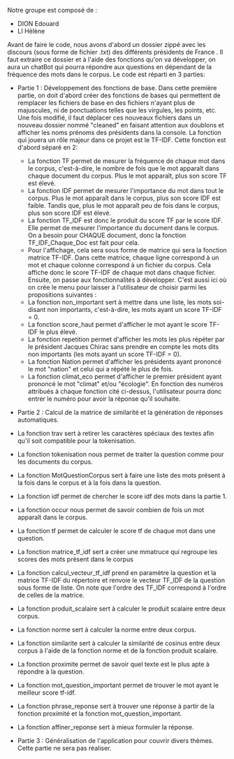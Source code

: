 Notre groupe est composé de :
  - DION Edouard
  - LI Hélène

Avant de faire le code, nous avons d'abord un dossier zippé avec les discours (sous forme de fichier .txt) des différents présidents de France . 
Il faut extraire ce dossier et à l'aide des fonctions qu'on va développer, on aura un chatBot qui pourra répondre aux questions en dépendant de la fréquence des mots dans le corpus.
Le code est réparti en 3 parties: 
- Partie 1 : Développement des fonctions de base.
Dans cette première partie, on doit d'abord créer des fonctions de bases qui permettent de remplacer les fichiers de base en des fichiers n'ayant plus de majuscules, ni de ponctuations telles que les virgules, les points, etc.
Une fois modifié, il faut déplacer ces nouveaux fichiers dans un nouveau dossier nommé "cleaned" en faisant attention aux doublons et afficher les noms prénoms des présidents dans la console.
La fonction qui jouera un rôle majeur dans ce projet est le TF-IDF. Cette fonction est d'abord séparé en 2:
  - La fonction TF permet de mesurer la fréquence de chaque mot dans le corpus, c'est-à-dire, le nombre de fois que le mot apparaît dans chaque document du corpus. Plus le mot apparaît, plus son score TF est          élevé.
  - La fonction IDF permet de mesurer l'importance du mot dans tout le corpus. Plus le mot apparaît dans le corpus, plus son score IDF est faible. Tandis que, plus le mot apparaît peu de fois dans le corpus, plus     son score IDF est élevé.
  - La fonction TF_IDF est donc le produit du score TF par le score IDF. Elle permet de mesurer l'importance du document dans le corpus. On a besoin pour CHAQUE document, donc la fonction TF_IDF_Chaque_Doc est        fait pour cela.
  - Pour l'affichage, cela sera sous forme de matrice qui sera la fonction matrice TF-IDF. Dans cette matrice, chaque ligne correspond à un mot et chaque colonne correspond à un fichier du corpus. Cela affiche        donc le score TF-IDF de chaque mot dans chaque fichier.
Ensuite, on passe aux fonctionnalités à développer. C'est aussi ici où on crée le menu pour laisser à l'utilisateur de choisir parmi les propositions suivantes :
  - La fonction non_important sert à mettre dans une liste, les mots soi-disant non importants, c'est-à-dire, les mots ayant un score TF-IDF = 0.
  - La fonction score_haut permet d'afficher le mot ayant le score TF-IDF le plus élevé.
  - La fonction repetition permet d'afficher les mots les plus répéter par le président Jacques Chirac sans prendre en compte les mots dits non importants (les mots ayant un score TF-IDF = 0).
  - La fonction Nation permet d'afficher les présidents ayant prononcé le mot "nation" et celui qui a répété le plus de fois.
  - La fonction climat_eco permet d'afficher le premier président ayant prononcé le mot "climat" et/ou "écologie".
En fonction des numéros attribués à chaque fonction cité ci-dessus, l'utilisateur pourra donc entrer le numéro pour avoir la réponse qu'il souhaite.

- Partie 2 : Calcul de la matrice de similarité et la génération de réponses automatiques.
  
- La fonction trav sert à retirer les caractères spéciaux des textes afin qu'il soit compatible pour la tokenisation.
- La fonction tokenisation nous permet de traiter la question comme pour les documents du corpus.
- La fonction MotQuestionCorpus sert à faire une liste des mots présent à la fois dans le corpus et à la fois dans la question.
- La fonction idf permet de chercher le score idf des mots dans la partie 1.
- La fonction occur nous permet de savoir combien de fois un mot apparaît dans le corpus.
- La fonction tf permet de calculer le score tf de chaque mot dans une question.
- La fonction matrice_tf_idf sert a créer une mmatruce qui regroupe les scores des mots présent dans le corpus
- La fonction calcul_vecteur_tf_idf prend en paramètre la question et la matrice TF-IDF du répertoire et renvoie le vecteur TF_IDF de la question sous forme de liste. On note que l'ordre des TF_IDF correspond à l'ordre de celles de la matrice.
- La fonction produit_scalaire sert à calculer le produit scalaire entre deux corpus.
- La fonction norme sert à calculer la norme entre deux corpus.
- La fonction similarite sert à calculer la similarité de cosinus entre deux corpus à l'aide de la fonction norme et de la fonction produit scalaire.
- La fonction proximite permet de savoir quel texte est le plus apte à répondre à la question.
- La fonction mot_question_important permet de trouver le mot ayant le meilleur score tf-idf.
- La fonction phrase_reponse sert à trouver une réponse à partir de la fonction proximité et la fonction mot_question_important.
- La fonction affiner_reponse sert à mieux formuler la réponse.
- Partie 3 : Généralisation de l'application pour couvrir divers thèmes.
Cette partie ne sera pas réaliser.

